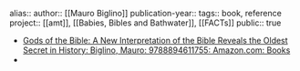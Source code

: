 alias::
author:: [[Mauro Biglino]] 
publication-year::
tags:: book, reference
project:: [[amt]], [[Babies, Bibles and Bathwater]], [[FACTs]] 
public:: true

- [Gods of the Bible: A New Interpretation of the Bible Reveals the Oldest Secret in History: Biglino, Mauro: 9788894611755: Amazon.com: Books](https://www.amazon.com/Gods-Bible-Interpretation-Reveals-History/dp/8894611752?maas=maas_adg_63EA9A61BF98D618A656FF8707D0E914_afap_abs&ref_=aa_maas&tag=)
-